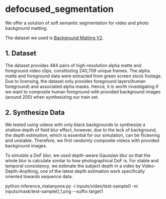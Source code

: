 # defocused_segmentation

We offer a solution of soft semantic segmentation for video and photo background matting.

The dataset we used is [Background Matting V2](https://grail.cs.washington.edu/projects/background-matting-v2/#/datasets).


## 1. Dataset
The dataset provides 484 pairs of high-resolution alpha matte and foreground video clips, constituting 240,709 unique frames. The alpha matte and foreground data were extracted from green screen stock footage. Due to licensing, the dataset only provides foreground layers(human foreground) and associated alpha masks. Hence, it is worth investigating if we want to composite human foreground with provided background images (around 200) when synthesizing our train set.



## 2. Synthesize Data
We tested using videos with only black backgrounds to synthesize a shallow depth of field blur effect, however, due to the lack of background, the depth estimation, which is essential for our simulation, can be flickering and unstable. Therefore, we first randomly composite videos with provided background images.  

To simulate a DoF blur, we used depth-aware Gaussian blur so that the whole blur is calculate similar to how photographical DoF is. For stable and temporal consistency, we estimate the subject depth in a video by Video-Depth-Anything, one of the latest depth estimation work specifically oriented towards sequence data.


python inference_matanyone.py -i inputs/video/test-sample0 -m inputs/mask/test-sample0_1.png --suffix target1
